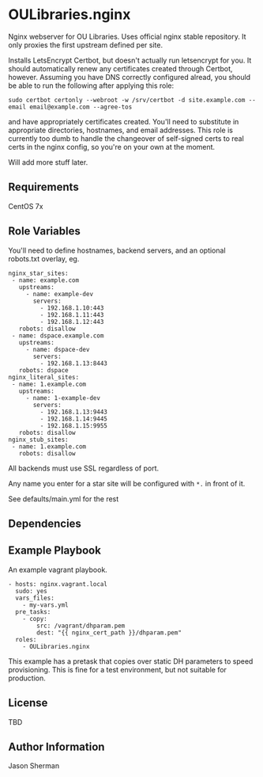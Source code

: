 OULibraries.nginx
=========

Nginx webserver for OU Libraries. Uses official nginx stable repository.
It only proxies the first upstream defined per site.

Installs LetsEncrypt Certbot, but doesn't actually run letsencrypt for you.  It should automatically renew any certificates created through Certbot, however. Assuming you have DNS correctly configured alread, you should be able to run the following after applying this role:

```
sudo certbot certonly --webroot -w /srv/certbot -d site.example.com --email email@example.com --agree-tos

```

and have appropriately certificates created. You'll need to substitute in appropriate directories, hostnames, and email addresses. This role is currently too dumb to handle the changeover of self-signed certs to real certs in the nginx config, so you're on your own at the moment.


Will add more stuff later.

Requirements
------------

CentOS 7x


Role Variables
--------------

You'll need to define hostnames, backend servers, and an optional robots.txt overlay, eg.
```
nginx_star_sites:
 - name: example.com
   upstreams:
     - name: example-dev
       servers:
         - 192.168.1.10:443
         - 192.168.1.11:443
         - 192.168.1.12:443
   robots: disallow
 - name: dspace.example.com
   upstreams:
     - name: dspace-dev
       servers:
         - 192.168.1.13:8443
   robots: dspace
nginx_literal_sites:
 - name: 1.example.com
   upstreams:
     - name: 1-example-dev
       servers:
         - 192.168.1.13:9443
         - 192.168.1.14:9445
         - 192.168.1.15:9955
   robots: disallow
nginx_stub_sites:
 - name: 1.example.com
   robots: disallow
```

All backends must use SSL regardless of port.

Any name you enter for a star site will be configured with `*.` in front of it.

See defaults/main.yml for the rest

Dependencies
------------


Example Playbook
----------------
An example vagrant playbook.

```
- hosts: nginx.vagrant.local
  sudo: yes
  vars_files:
    - my-vars.yml
  pre_tasks:
    - copy:
        src: /vagrant/dhparam.pem
        dest: "{{ nginx_cert_path }}/dhparam.pem"
  roles:
    - OULibraries.nginx
```

This example has a pretask that copies over static DH parameters to speed provisioning.  This is fine for a test environment, but not suitable for production.

License
-------

TBD

Author Information
------------------

Jason Sherman
